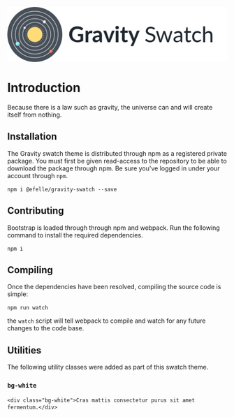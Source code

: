 <p align="center"><img src="gravityswatch.png"></p>

# Introduction
Because there is a law such as gravity, the universe can and will create itself from nothing.

## Installation
The Gravity swatch theme is distributed through npm as a registered private package. You must first be given read-access to the repository to be able to download the package through npm. Be sure you've logged in under your account through `npm`.

```
npm i @efelle/gravity-swatch --save
```

## Contributing
Bootstrap is loaded through through npm and webpack. Run the following command to install the required dependencies.

```
npm i
```

## Compiling
Once the dependencies have been resolved, compiling the source code is simple:

```
npm run watch
```

the `watch` script will tell webpack to compile and watch for any future changes to the code base.

## Utilities

The following utility classes were added as part of this swatch theme.

### `bg-white`

```
<div class="bg-white">Cras mattis consectetur purus sit amet fermentum.</div>
```
